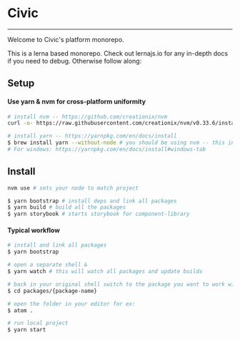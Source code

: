 # Civic
---

Welcome to Civic's platform monorepo.

This is a lerna based monorepo. Check out lernajs.io for any in-depth docs if you need to debug. Otherwise follow along:

## Setup

#### Use yarn & nvm for cross-platform uniformity
```bash
# install nvm -- https://github.com/creationix/nvm
curl -o- https://raw.githubusercontent.com/creationix/nvm/v0.33.6/install.sh | bash

# install yarn -- https://yarnpkg.com/en/docs/install
$ brew install yarn --without-node # you should be using nvm -- this installs yarn for usage with nvm
# For windows: https://yarnpkg.com/en/docs/install#windows-tab
```

## Install
```bash
nvm use # sets your node to match project

$ yarn bootstrap # install deps and link all packages
$ yarn build # build all the packages
$ yarn storybook # starts storybook for component-library
```

#### Typical workflow
```bash
# install and link all packages
$ yarn bootstrap

# open a separate shell &
$ yarn watch # this will watch all packages and update builds

# back in your original shell switch to the package you want to work with
$ cd packages/{package-name}

# open the folder in your editor for ex:
$ atom .

# run local project
$ yarn start
```